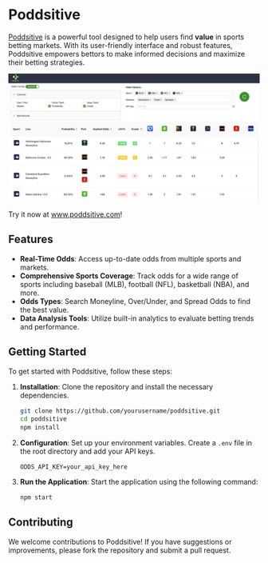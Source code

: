 # Poddsitive

<a href="https://poddsitive.com">Poddsitive</a> is a powerful tool designed to help users find **value** in sports betting markets. With its user-friendly interface and robust features, Poddsitive empowers bettors to make informed decisions and maximize their betting strategies.

![Poddsitive Positive EV Dashboard](./src/assets/demo.png)

Try it now at <a href="https://www.poddsitive.com">www.poddsitive.com</a>!

## Features

- **Real-Time Odds**: Access up-to-date odds from multiple sports and markets.
- **Comprehensive Sports Coverage**: Track odds for a wide range of sports including baseball (MLB), football (NFL), basketball (NBA), and more.
- **Odds Types**: Search Moneyline, Over/Under, and Spread Odds to find the best value.
- **Data Analysis Tools**: Utilize built-in analytics to evaluate betting trends and performance.

## Getting Started

To get started with Poddsitive, follow these steps:

1. **Installation**: Clone the repository and install the necessary dependencies.

   ```bash
   git clone https://github.com/yourusername/poddsitive.git
   cd poddsitive
   npm install
   ```

2. **Configuration**: Set up your environment variables. Create a `.env` file in the root directory and add your API keys.

   ```
   ODDS_API_KEY=your_api_key_here
   ```

3. **Run the Application**: Start the application using the following command:
   ```bash
   npm start
   ```

## Contributing

We welcome contributions to Poddsitive! If you have suggestions or improvements, please fork the repository and submit a pull request.
